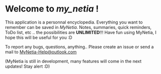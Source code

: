 # Welcome to *my_netia* !

This application is a personnal encyclopedia. Everything you want to remember can be saved in *MyNetia*. Notes, summaries, quick reminders, ToDo list, etc .. the possibilities are **UNLIMITED**!!!
Have fun using MyNetia, I hope this will be useful for you :D

To report any bugs, questions, anything.. Please create an issue or send a mail to MyNetia-Help@outlook.com

(MyNetia is still in development, many features will come in the next updates! Stay alert :D)
